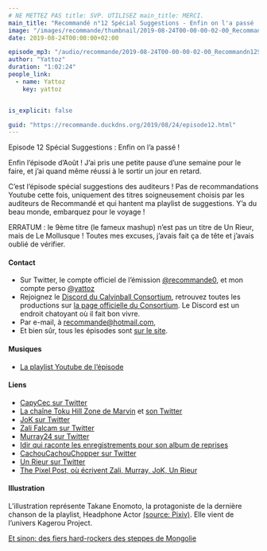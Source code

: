 ```yaml
---
# NE METTEZ PAS title: SVP. UTILISEZ main_title: MERCI.
main_title: "Recommandé n°12 Spécial Suggestions - Enfin on l'a passé !"
image: "/images/recommande/thumbnail/2019-08-24T00-00-00-02-00_Recommandn12SpcialSuggestionsEnfinonlapass.jpg"
date: 2019-08-24T00:00:00+02:00

episode_mp3: "/audio/recommande/2019-08-24T00-00-00-02-00_Recommandn12SpcialSuggestionsEnfinonlapass.mp3"
author: "Yattoz"
duration: "1:02:24"
people_link: 
  - name: Yattoz
    key: yattoz


is_explicit: false

guid: "https://recommande.duckdns.org/2019/08/24/episode12.html"
---
```


<PodcastHeader/>

<!-- ECRIRE LA DESCRIPTION DE L'EPISODE SOUS CETTE LIGNE -->


 Episode 12 Spécial Suggestions : Enfin on l’a passé ! 

<p>Enfin l’épisode d’Août ! J’ai pris une petite pause d’une semaine pour le faire, et j’ai quand même réussi à le sortir un jour en retard.</p>

<p>C’est l’épisode spécial suggestions des auditeurs ! Pas de recommandations Youtube cette fois, uniquement des titres soigneusement choisis par les auditeurs de Recommandé et qui hantent ma playlist de suggestions. Y’a du beau monde, embarquez pour le voyage !</p>

<p>ERRATUM : le 9ème titre (le fameux mashup) n’est pas un titre de Un Rieur, mais de Le Mollusque ! Toutes mes excuses, j’avais fait ça de tête et j’avais oublié de vérifier.</p>

<h4>Contact</h4>

<ul>
  <li>Sur Twitter, le compte officiel de l’émission <a href="https://twitter.com/recommande0" rel="nofollow">@recommande0</a>, et mon compte perso <a href="https://twitter.com/yattoz" rel="nofollow">@yattoz</a></li>
  <li>Rejoignez le <a href="https://discord.gg/4RnA9v7" rel="nofollow">Discord du Calvinball Consortium</a>, retrouvez toutes les productions sur <a href="https://calvinballradio.wordpress.com/" rel="nofollow">la page officielle du Consortium</a>. Le Discord est un endroit chatoyant où il fait bon vivre.</li>
  <li>Par e-mail, à <a href="mailto:recommande@hotmail.com" rel="nofollow">recommande@hotmail.com</a>,</li>
  <li>Et bien sûr, tous les épisodes sont <a href="https://recommande.duckdns.org" rel="nofollow">sur le site</a>.</li>
</ul>

<h4>Musiques</h4>

<ul>
  <li><a href="https://www.youtube.com/playlist?list=PLNjXbZkItxtYYwfJjnf1cjXclgqatPe8g" rel="nofollow">La playlist Youtube de l’épisode</a></li>
</ul>

<h4>Liens</h4>

<ul>
  <li><a href="https://twitter.com/CapyCec" rel="nofollow">CapyCec sur Twitter</a></li>
  <li><a href="https://www.youtube.com/channel/UCqsNbo5ROy3szC2J2ajXzig/videos" rel="nofollow">La chaîne Toku Hill Zone de Marvin</a> et <a href="https://twitter.com/Psoushi" rel="nofollow">son Twitter</a></li>
  <li><a href="https://twitter.com/Juste_JoK" rel="nofollow">JoK sur Twitter</a></li>
  <li><a href="https://twitter.com/Zali_Falcam" rel="nofollow">Zali Falcam sur Twitter</a></li>
  <li><a href="https://twitter.com/murray2424" rel="nofollow">Murray24 sur Twitter</a></li>
  <li><a href="https://www.facebook.com/IdirOfficiel/posts/1176370172451304" rel="nofollow">Idir qui raconte les enregistrements pour son album de reprises</a></li>
  <li><a href="https://twitter.com/CachCachChopper" rel="nofollow">CachouCachouChopper sur Twitter</a></li>
  <li><a href="https://twitter.com/Un_Rieur" rel="nofollow">Un Rieur sur Twitter</a></li>
  <li><a href="https://thepixelpost.com/" rel="nofollow">The Pixel Post, où écrivent Zali, Murray, JoK, Un Rieur</a></li>
</ul>

<h4>Illustration</h4>

<p>L’illustration représente Takane Enomoto, la protagoniste de la dernière chanson de la playlist, Headphone Actor <a href="https://www.pixiv.net/member_illust.php?mode=medium&amp;illust_id=25164449" rel="nofollow">(source: Pixiv)</a>. Elle vient de l’univers Kagerou Project.</p>

<p><a href="https://www.youtube.com/watch?v=v4xZUr0BEfE" rel="nofollow">Et sinon: des fiers hard-rockers des steppes de Mongolie</a></p>


